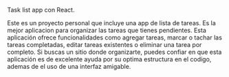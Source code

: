 Task list app con React.

Este es un proyecto personal que incluye una app de lista de tareas. Es la mejor aplicacion para organizar las tareas que tienes pendientes. Esta aplicación ofrece funcionalidades como agregar tareas, marcar o tachar las tareas completadas, editar tareas existentes o eliminar una tarea por completo.
Si buscas un sitio donde organizarte, puedes confiar en que esta aplicación es de excelente ayuda por su optima estructura en el codigo, ademas de el uso de una interfaz amigable.
